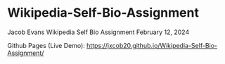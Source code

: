 # Wikipedia-Self-Bio-Assignment

Jacob Evans
Wikipedia Self Bio Assignment
February 12, 2024

Github Pages (Live Demo): https://jxcob20.github.io/Wikipedia-Self-Bio-Assignment/
